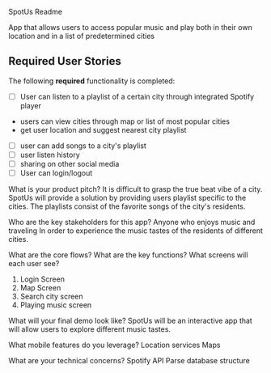 
SpotUs Readme

App that allows users to access popular music and play both in their own location and in a list of predetermined cities



## Required User Stories

The following **required** functionality is completed:

- [ ] User can listen to a playlist of a certain city through integrated Spotify player
- users can view cities through map or list of most popular cities 
- get user location and suggest nearest city playlist
- [ ] user can add songs to a city's playlist
- [ ] user listen history
- [ ] sharing on other social media 
- [ ] User can login/logout

What is your product pitch?
    It is difficult to grasp the true beat vibe of a city. SpotUs will provide a solution by providing users playlist specific  to the cities. The playlists consist of the favorite songs of the city's residents.
  
Who are the key stakeholders for this app?
  Anyone who enjoys music and traveling
  In order to experience the music tastes of the residents of different cities.

What are the core flows?
  What are the key functions?
  What screens will each user see?
  1. Login Screen
  2. Map Screen
  3. Search city screen
  4. Playing music screen
  
What will your final demo look like?
  SpotUs will be an interactive app that will allow users to explore different music tastes.

What mobile features do you leverage?
  Location services
  Maps

  
What are your technical concerns?
  Spotify API
  Parse database structure
  

